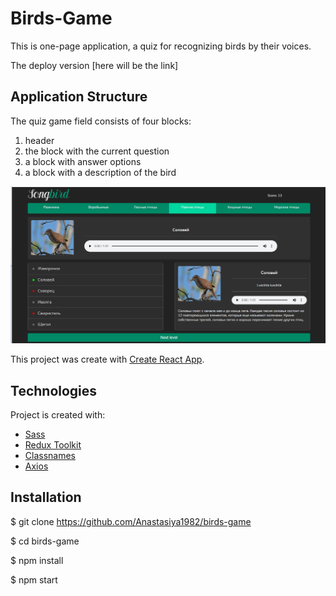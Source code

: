 # Birds-Game

This is one-page application, a quiz for recognizing birds by their voices.

The deploy version [here will be the link]

## Application Structure

The quiz game field consists of four blocks:

1. header
2. the block with the current question
3. a block with answer options
4. a block with a description of the bird

![screenshot](https://github.com/Anastasiya1982/birds-game/blob/main/src/assets/image/screenshot.png)

This project was create with [Create React App](https://github.com/facebook/create-react-app).
  
## Technologies

Project is created with:

* [Sass](https://sass-lang.com/)
* [Redux Toolkit](https://redux-toolkit.js.org/)
* [Classnames](https://www.npmjs.com/package/classnames)
* [Axios](https://www.npmjs.com/package/axios)

## Installation

$ git clone <https://github.com/Anastasiya1982/birds-game>

$ cd birds-game

$ npm install

$ npm start
